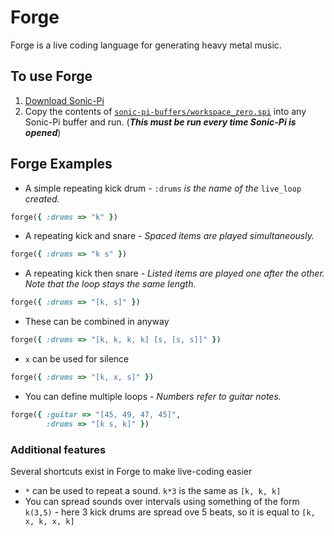 # Forge
Forge is a live coding language for generating heavy metal music.

## To use Forge
1. [Download Sonic-Pi](http://sonic-pi.net/ "Sonic-Pi")
2. Copy the contents of [`sonic-pi-buffers/workspace_zero.spi`](sonic-pi-buffers/workspace_zero.spi) into any Sonic-Pi buffer and run. (**_This must be run every time Sonic-Pi is opened_**)

## Forge Examples
* A simple repeating kick drum  - `:drums` *is the name of the* `live_loop` *created.*
```ruby
forge({ :drums => "k" })
```
* A repeating kick and snare - *Spaced items are played simultaneously.*
```ruby
forge({ :drums => "k s" })
```
* A repeating kick then snare - *Listed items are played one after the other. Note that the loop stays the same length.*
```ruby
forge({ :drums => "[k, s]" })
```
* These can be combined in anyway
```ruby
forge({ :drums => "[k, k, k, k] [s, [s, s]]" })
```
* `x` can be used for silence
```ruby
forge({ :drums => "[k, x, s]" })
```
* You can define multiple loops - *Numbers refer to guitar notes.*
```ruby
forge({ :guitar => "[45, 49, 47, 45]",
        :drums => "[k s, k]" })
```
### Additional features
Several shortcuts exist in Forge to make live-coding easier

* `*` can be used to repeat a sound. `k*3` is the same as `[k, k, k]`
* You can spread sounds over intervals using something of the form `k(3,5)` - here 3 kick drums are spread ove 5 beats, so it is equal to `[k, x, k, x, k]`
